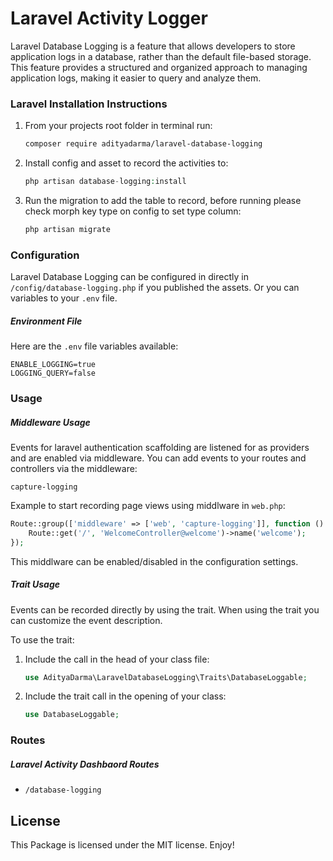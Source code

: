 # Laravel Activity Logger
Laravel Database Logging is a feature that allows developers to store application logs in a database, rather than the default file-based storage. This feature provides a structured and organized approach to managing application logs, making it easier to query and analyze them.

### Laravel Installation Instructions
1. From your projects root folder in terminal run:

   ```bash
   composer require adityadarma/laravel-database-logging
   ```

2. Install config and asset to record the activities to:

   ```php
   php artisan database-logging:install
   ```

3. Run the migration to add the table to record, before running please check morph key type on config to set type column:

   ```php
   php artisan migrate
   ```

### Configuration
Laravel Database Logging can be configured in directly in `/config/database-logging.php` if you published the assets.
Or you can variables to your `.env` file.


##### Environment File
Here are the `.env` file variables available:

```dotenv
ENABLE_LOGGING=true
LOGGING_QUERY=false
```

### Usage

##### Middleware Usage
Events for laravel authentication scaffolding are listened for as providers and are enabled via middleware.
You can add events to your routes and controllers via the middleware:

```
capture-logging
```

Example to start recording page views using middlware in `web.php`:

```php
Route::group(['middleware' => ['web', 'capture-logging']], function () {
    Route::get('/', 'WelcomeController@welcome')->name('welcome');
});
```

This middlware can be enabled/disabled in the configuration settings.

##### Trait Usage
Events can be recorded directly by using the trait.
When using the trait you can customize the event description.

To use the trait:
1. Include the call in the head of your class file:

    ```php
    use AdityaDarma\LaravelDatabaseLogging\Traits\DatabaseLoggable;
    ```

2. Include the trait call in the opening of your class:

    ```php
    use DatabaseLoggable;
    ```

### Routes

##### Laravel Activity Dashbaord Routes

* ```/database-logging```

## License

This Package is licensed under the MIT license. Enjoy!
